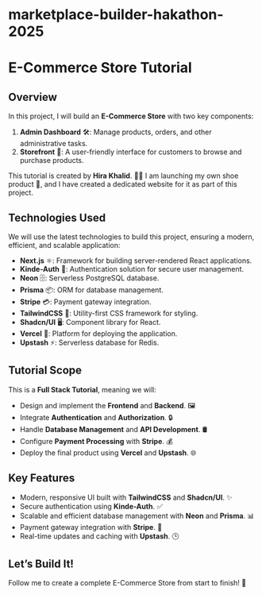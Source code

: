 # marketplace-builder-hakathon-2025

# E-Commerce Store Tutorial

## Overview
In this project, I will build an **E-Commerce Store** with two key components:

1. **Admin Dashboard** 🛠️: Manage products, orders, and other administrative tasks.
2. **Storefront** 🛒: A user-friendly interface for customers to browse and purchase products.

This tutorial is created by **Hira Khalid**. 👩‍💻 I am launching my own shoe product 👟, and I have created a dedicated website for it as part of this project.

## Technologies Used
We will use the latest technologies to build this project, ensuring a modern, efficient, and scalable application:

- **Next.js** ⚛️: Framework for building server-rendered React applications.
- **Kinde-Auth** 🔐: Authentication solution for secure user management.
- **Neon** 🗄️: Serverless PostgreSQL database.
- **Prisma** 📦: ORM for database management.
- **Stripe** 💳: Payment gateway integration.
- **TailwindCSS** 🎨: Utility-first CSS framework for styling.
- **Shadcn/UI** 🖥️: Component library for React.
- **Vercel** 🚀: Platform for deploying the application.
- **Upstash** ⚡: Serverless database for Redis.

## Tutorial Scope
This is a **Full Stack Tutorial**, meaning we will:

- Design and implement the **Frontend** and **Backend**. 🖼️
- Integrate **Authentication** and **Authorization**. 🔒
- Handle **Database Management** and **API Development**. 🛢️
- Configure **Payment Processing** with **Stripe**. 💰
- Deploy the final product using **Vercel** and **Upstash**. 🌐

## Key Features
- Modern, responsive UI built with **TailwindCSS** and **Shadcn/UI**. ✨
- Secure authentication using **Kinde-Auth**. ✅
- Scalable and efficient database management with **Neon** and **Prisma**. 📊
- Payment gateway integration with **Stripe**. 💸
- Real-time updates and caching with **Upstash**. 🕒

## Let’s Build It!
Follow me to create a complete E-Commerce Store from start to finish! 🎉
